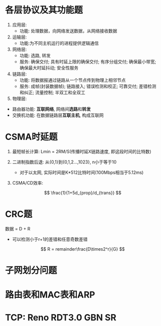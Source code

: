 # 各层协议及其功能题

1. 应用层:
   - 功能: 处理数据，向网络发送数据，从网络接收数据
2. 运输层:
   - 功能:为不同主机运行的进程提供逻辑通信
3. 网络层:
   - 功能: 选路, 转发
   - 服务: 确保交付; 具有时延上限的确保交付; 有序分组交付; 确保最小带宽; 确保最大时延抖动; 安全性服务
4. 链路层:
   - 功能: 将数据报通过链路从一个节点传到物理上相邻节点
   - 服务: 成帧(封装数据帧); 链路接入; 错误检测和校正; 可靠交付; 差错检测和纠正; 流量控制; 半双工和全双工
5. 物理层:

- 路由器功能: **互联网络**, 网络间**选路**和**转发**
- 交换机功能: 在数据链路层**互联主机**, 构成互联网

# CSMA时延题

1. 最短帧长计算: Lmin = 2RM/S(传播时延X链路速度, 即这段时间的比特数)
2. 二进制指数后退: 从{0,1}到{0,1,2...,1023}, n小于等于10
   - 对于以太网, 实际时间是K*512比特时间(100Mbps相当于5.12ms)

3. CSMA/CD效率:

$$
\frac{1}{1+5d_{prop}/d_{trans}}
$$

# CRC题

数据 = D + R

- 可以检测小于r+1的差错和任意奇数差错

$$
R = remainder\frac{D\times2^r}{G}
$$

# 子网划分问题

# 路由表和MAC表和ARP

# TCP: Reno RDT3.0 GBN SR

